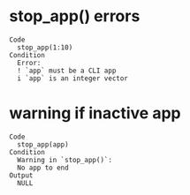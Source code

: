# stop_app() errors

    Code
      stop_app(1:10)
    Condition
      Error:
      ! `app` must be a CLI app
      i `app` is an integer vector

# warning if inactive app

    Code
      stop_app(app)
    Condition
      Warning in `stop_app()`:
      No app to end
    Output
      NULL

